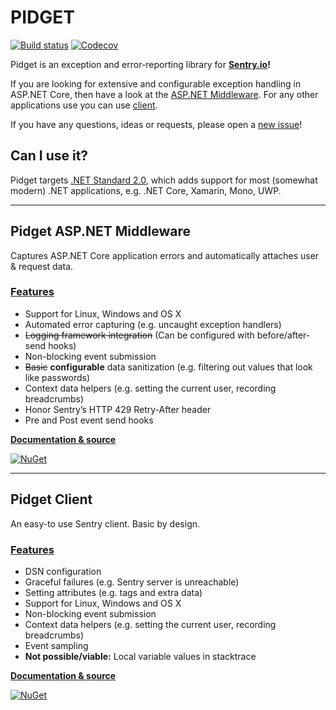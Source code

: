 # PIDGET 

[![Build status](https://travis-ci.org/mausworks/pidget.svg?branch=master)](https://travis-ci.org/mausworks/pidget)
[![Codecov](https://img.shields.io/codecov/c/github/mausworks/pidget.svg)](https://codecov.io/gh/mausworks/pidget)

Pidget is an exception and error-reporting library for **[Sentry.io](https://sentry.io/)!** 

If you are looking for extensive and configurable exception handling in ASP.NET Core, then have a look at the [ASP.NET Middleware](https://github.com/mausworks/pidget/tree/master/src/Pidget.AspNet). For any other applications use you can use [client](https://github.com/mausworks/pidget/tree/master/src/Pidget.Client).

If you have any questions, ideas or requests, please open a [new issue](https://github.com/mausworks/pidget/issues/new)!

## Can I use it?

Pidget targets [.NET Standard 2.0](https://docs.microsoft.com/en-us/dotnet/standard/net-standard#net-implementation-support), which adds support for most (somewhat modern) .NET applications, e.g. .NET Core, Xamarin, Mono, UWP.

* * * * 

## Pidget ASP.NET Middleware

Captures ASP.NET Core application errors and automatically attaches user & request data.

### [Features](https://docs.sentry.io/clientdev/overview/#writing-an-sdk)

- Support for Linux, Windows and OS X
- Automated error capturing (e.g. uncaught exception handlers)
- ~~Logging framework integration~~ (Can be configured with before/after-send hooks)
- Non-blocking event submission
- ~~Basic~~ **configurable** data sanitization (e.g. filtering out values that look like passwords)
- Context data helpers (e.g. setting the current user, recording breadcrumbs)
- Honor Sentry’s HTTP 429 Retry-After header
- Pre and Post event send hooks

**[Documentation & source](https://github.com/mausworks/pidget/tree/master/src/Pidget.AspNet)**

[![NuGet](https://img.shields.io/nuget/dt/Pidget.AspNet.svg)](https://nuget.org/packages/Pidget.AspNet)

* * * *

## Pidget Client

An easy-to use Sentry client. Basic by design.

### [Features](https://docs.sentry.io/clientdev/overview/#writing-an-sdk)

- DSN configuration
- Graceful failures (e.g. Sentry server is unreachable)
- Setting attributes (e.g. tags and extra data)
- Support for Linux, Windows and OS X
- Non-blocking event submission
- Context data helpers (e.g. setting the current user, recording breadcrumbs)
- Event sampling
- **Not possible/viable:** Local variable values in stacktrace

**[Documentation & source](https://github.com/mausworks/pidget/tree/master/src/Pidget.Client)**

[![NuGet](https://img.shields.io/nuget/dt/Pidget.Client.svg)](https://nuget.org/packages/Pidget.Client)

